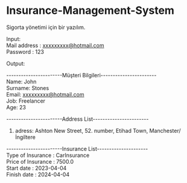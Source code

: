 # Insurance-Management-System
Sigorta yönetimi için bir yazılım.</br>

Input: </br>
Mail address : xxxxxxxxx@hotmail.com  </br>
Password : 123  </br>


Output: </br>

-----------------------Müşteri Bilgileri-----------------------  </br>
Name: John </br>
Surname: Stones </br>
Email: xxxxxxxxx@hotmail.com  </br>
Job: Freelancer  </br>
Age: 23 </br>

 
-----------------------Address List-----------------------  </br>
1. adress: Ashton New Street, 52. number, Etihad  Town, Manchester/İngiltere  </br>

  
-----------------------Insurance List---------------------  </br>
Type of Insurance : CarInsurance </br>
Price of Insurance : 7500.0  </br>
Start date : 2023-04-04  </br>
Finish date : 2024-04-04 </br>
 

